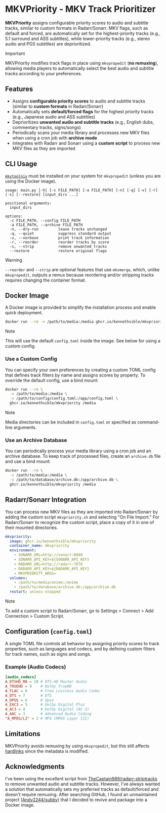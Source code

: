 # MKVPriority - MKV Track Prioritizer

**MKVPriority** assigns configurable priority scores to audio and subtitle tracks, similar to custom formats in Radarr/Sonarr. MKV flags, such as default and forced, are automatically set for the highest-priority tracks (e.g., 5.1 surround and ASS subtitles), while lower-priority tracks (e.g., stereo audio and PGS subtitles) are deprioritized.

> [!IMPORTANT]
> MKVPriority modifies track flags in place using `mkvpropedit` (**no remuxing**), allowing media players to automatically select the best audio and subtitle tracks according to your preferences.

## Features

- Assigns **configurable priority scores** to audio and subtitle tracks (similar to **custom formats** in Radarr/Sonarr)
- Automatically sets **default/forced flags** for the highest priority tracks (e.g., Japanese audio and ASS subtitles)
- Deprioritizes **unwanted audio and subtitle tracks** (e.g., English dubs, commentary tracks, signs/songs)
- Periodically scans your media library and processes new MKV files when using a cron job with **archive mode**
- Integrates with Radarr and Sonarr using a **custom script** to process new MKV files as they are imported

## CLI Usage

[`mkvtoolnix`](https://mkvtoolnix.download/) must be installed on your system for `mkvpropedit` (unless you are using the Docker image).

```text
usage: main.py [-h] [-c FILE_PATH] [-a FILE_PATH] [-n] [-q] [-v] [-r] [-s] [--restore] [input_dirs ...]

positional arguments:
  input_dirs

options:
  -c FILE_PATH, --config FILE_PATH
  -a FILE_PATH, --archive FILE_PATH
  -n, --dry-run         leave tracks unchanged
  -q, --quiet           suppress standard output
  -v, --verbose         print track information
  -r, --reorder         reorder tracks by score
  -s, --strip           remove unwanted tracks
  --restore             restore original flags
```

> [!WARNING]
> `--reorder` and `--strip` are optional features that use `mkvmerge`, which, unlike `mkvpropedit`, outputs a remux because reordering and/or stripping tracks requires changing the container format.

## Docker Image

A Docker image is provided to simplify the installation process and enable quick deployment.

```bash
docker run --rm -v /path/to/media:/media ghcr.io/kennethsible/mkvpriority /media
```

> [!NOTE]
> This will use the default `config.toml` inside the image. See below for using a custom config.

### Use a Custom Config

You can specify your own preferences by creating a custom TOML config that defines track filters by name and assigns scores by property. To override the default config, use a bind mount:

```bash
docker run --rm \
  -v /path/to/media:/media \
  -v /path/to/config/config.toml:/app/config.toml \
  ghcr.io/kennethsible/mkvpriority /media
```

> [!NOTE]
> Media directories can be included in `config.toml` or specified as command-line arguments.

### Use an Archive Database

You can periodically process your media library using a cron job and an archive database. To keep track of processed files, create an `archive.db` file and use a bind mount:

```bash
docker run --rm \
  -v /path/to/media:/media \
  -v /path/to/database/archive.db:/app/archive.db \
  ghcr.io/kennethsible/mkvpriority /media
```

## Radarr/Sonarr Integration

You can process new MKV files as they are imported into Radarr/Sonarr by adding the custom script `mkvpriority.sh` and selecting "On File Import." For Radarr/Sonarr to recognize the custom script, place a copy of it in one of their mounted directories.

```yaml
mkvpriority:
  image: ghcr.io/kennethsible/mkvpriority
  container_name: mkvpriority
  environment:
    - SONARR_URL=http://sonarr:8989
    - SONARR_API_KEY=${SONARR_API_KEY}
    - RADARR_URL=http://radarr:7878
    - RADARR_API_KEY=${RADARR_API_KEY}
    - MKVPRIORITY_ARGS=
  volumes:
    - /path/to/media/anime:/anime
    - /path/to/database/archive.db:/app/archive.db
  restart: unless-stopped
```

> [!NOTE]
> To add a custom script to Radarr/Sonarr, go to Settings > Connect > Add Connection > Custom Script.

## Configuration (`config.toml`)

A single TOML file controls all behavior by assigning priority scores to track properties, such as languages and codecs, and by defining custom filters for track names, such as signs and songs.

### Example (Audio Codecs)

```toml
[audio_codecs]
A_DTSHD_MA = 10 # DTS-HD Master Audio
A_TRUEHD = 9    # Dolby TrueHD
A_FLAC = 8      # Free Lossless Audio Codec
A_DTS = 7       # DTS
A_OPUS = 6      # Opus
A_EAC3 = 5      # Dolby Digital Plus
A_AC3 = 4       # Dolby Digital (AC-3)
A_AAC = 3       # Advanced Audio Coding
"A_MPEG/L3" = 2 # MP3 (MPEG Layer III)
```

## Limitations

MKVPriority avoids remuxing by using `mkvpropedit`, but this still affects [hardlinks](https://trash-guides.info/File-and-Folder-Structure/Hardlinks-and-Instant-Moves/) since the metadata is modified.

## Acknowledgments

I've been using the excellent script from [TheCaptain989/radarr-striptracks](https://github.com/TheCaptain989/radarr-striptracks) to remove unwanted audio and subtitle tracks. However, I've always wanted a solution that automatically sets my preferred tracks as default/forced and doesn't require remuxing. After searching GitHub, I found an unmaintained project ([Andy2244/subby](https://github.com/Andy2244/subby)) that I decided to revive and package into a Docker image.
